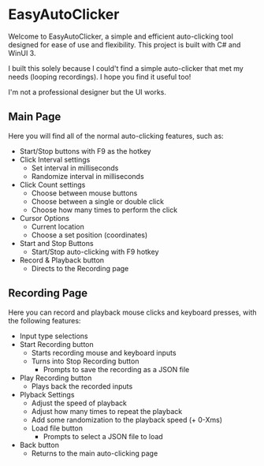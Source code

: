 # EasyAutoClicker

Welcome to EasyAutoClicker, a simple and efficient auto-clicking tool designed for ease of use and flexibility. This project is built with C# and WinUI 3.

I built this solely because I could't find a simple auto-clicker that met my needs (looping recordings). I hope you find it useful too!

I'm not a professional designer but the UI works.

## Main Page

Here you will find all of the normal auto-clicking features, such as:

- Start/Stop buttons with F9 as the hotkey
- Click Interval settings
	- Set interval in milliseconds
	- Randomize interval in milliseconds
- Click Count settings
	- Choose between mouse buttons
	- Choose between a single or double click
	- Choose how many times to perform the click
- Cursor Options
	- Current location
	- Choose a set position (coordinates)
- Start and Stop Buttons
	- Start/Stop auto-clicking with F9 hotkey
- Record & Playback button
	- Directs to the Recording page

## Recording Page

Here you can record and playback mouse clicks and keyboard presses, with the following features:

- Input type selections
- Start Recording button
	- Starts recording mouse and keyboard inputs
	- Turns into Stop Recording button
		- Prompts to save the recording as a JSON file
- Play Recording button
	- Plays back the recorded inputs
- Plyback Settings
	- Adjust the speed of playback
	- Adjust how many times to repeat the playback
	- Add some randomization to the playback speed (+ 0-Xms)
	- Load file button
		- Prompts to select a JSON file to load
- Back button
	- Returns to the main auto-clicking page
